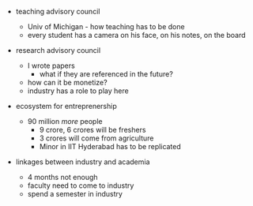 <!-- title: Mohan Reddy - Call to Action -->

- teaching advisory council
	- Univ of Michigan - how teaching has to be done 
	- every student has a camera on his face, on his notes, on the board

- research advisory council 
	- I wrote papers 
		- what if they are referenced in the future? 
	- how can it be monetize? 
	- industry has a role to play here 

- ecosystem for entreprenership
	- 90 million *more* people 
		- 9 crore, 6 crores will be freshers 
		- 3 crores will come from agriculture 
		- Minor in IIT Hyderabad has to be replicated

- linkages between industry and academia 
	- 4 months not enough
	- faculty need to come to industry
	- spend a semester in industry 


